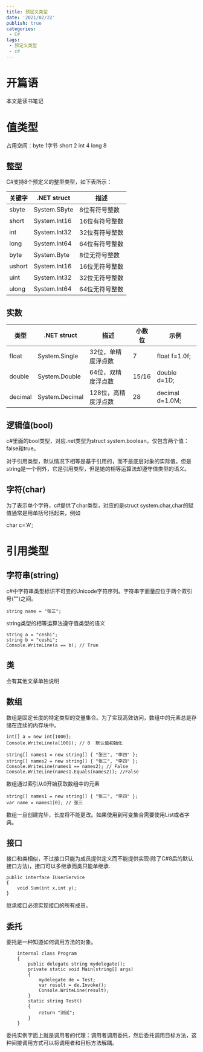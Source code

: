 ```yaml
---
title: 预定义类型
date: '2021/02/22'
publish: true
categories:
 - C#
tags:
 - 预定义类型
 - c#
---
```


# 开篇语

本文是读书笔记

# 值类型

占用空间：byte  1字节  short 2  int  4  long  8

## 整型

C#支持8个预定义的整型类型，如下表所示：

| **关键字** | **.NET struct** | **描述**       |
| ---------- | --------------- | -------------- |
| sbyte      | System.SByte    | 8位有符号整数  |
| short      | System.Int16    | 16位有符号整数 |
| int        | System.Int32    | 32位有符号整数 |
| long       | System.Int64    | 64位有符号整数 |
| byte       | System.Byte     | 8位无符号整数  |
| ushort     | System.Int16    | 16位无符号整数 |
| uint       | System.Int32    | 32位无符号整数 |
| ulong      | System.Int64    | 64位无符号整数 |

## 实数

| **类型** | **.NET struct** | **描述**            | **小数位** | 示例            |
| -------- | --------------- | ------------------- | ---------- | --------------- |
| float    | System.Single   | 32位，单精度浮点数  | 7          | float f=1.0f;   |
| double   | System.Double   | 64位，双精度浮点数  | 15/16      | double d=1D;    |
| decimal  | System.Decimal  | 128位，高精度浮点数 | 28         | decimal d=1.0M; |

## 逻辑值(bool)

c#里面的bool类型，对应.net类型为struct system.boolean，仅包含两个值：false和true。

对于引用类型，默认情况下相等是基于引用的，而不是底层对象的实际值。但是string是一个例外，它是引用类型，但是她的相等运算法却遵守值类型的语义。

## 字符(char)

为了表示单个字符，c#提供了char类型，对应的是struct system.char,char的赋值通常是用单括号括起来，例如

char c='A';

# 引用类型

## 字符串(string)

c#中字符串类型标识不可变的Unicode字符序列。字符串字面量应位于两个双引号("")之间。

```
string name = "张三";
```

string类型的相等运算法遵守值类型的语义

```
string a = "ceshi";
string b = "ceshi";
Console.WriteLine(a == b); // True
```

## 类

会有其他文章单独说明

## 数组

数组是固定长度的特定类型的变量集合。为了实现高效访问，数组中的元素总是存储在连续的内存块中。

```
int[] a = new int[1000];
Console.WriteLine(a[100]); // 0  默认值初始化  

string[] names1 = new string[] { "张三", "李四" };
string[] names2 = new string[] { "张三", "李四" };
Console.WriteLine(names1 == names2); // False
Console.WriteLine(names1.Equals(names2)); //False
```

数组通过索引从0开始获取数组中的元素

```
string[] names1 = new string[] { "张三", "李四" };
var name = names1[0]; // 张三
```

数组一旦创建完毕，长度将不能更改。如果使用到可变集合需要使用List或者字典。

## 接口

接口和类相似，不过接口只能为成员提供定义而不能提供实现(除了C#8后的默认接口方法)，接口可以多继承而类只能单继承.

```
public interface IUserService 
{
    void Sum(int x,int y);
}
```

继承接口必须实现接口的所有成员。

## 委托

委托是一种知道如何调用方法的对象。

```
    internal class Program
    {
        public delegate string mydelegate();
        private static void Main(string[] args)
        {
            mydelegate de = Test;
            var result = de.Invoke();
            Console.WriteLine(result);
        }
        static string Test()
        {
            return "测试";
        }
    }
```

委托实例字面上就是调用者的代理：调用者调用委托，然后委托调用目标方法，这种间接调用方式可以将调用者和目标方法解耦。